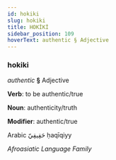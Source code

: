 ```yaml
---
id: hokiki
slug: hokiki
title: HOKİKİ
sidebar_position: 109
hoverText: authentic § Adjective
---
```


### hokiki

*authentic* **§** Adjective

**Verb**: to be authentic/true

**Noun**: authenticity/truth

**Modifier**: authentic/true

Arabic حَقِيقِيّ ḥaqīqiyy 

*Afroasiatic Language Family*